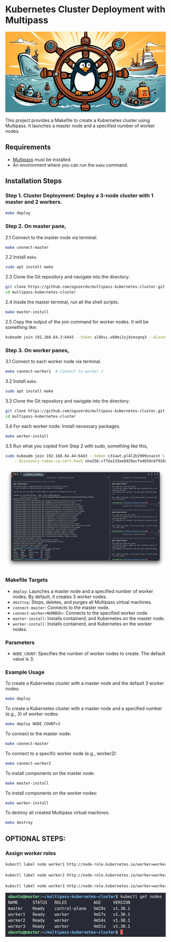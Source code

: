 # Kubernetes Cluster Deployment with Multipass

![alt text](images/cover.png)

This project provides a Makefile to create a Kubernetes cluster using Multipass. It launches a master node and a specified number of worker nodes.

## Requirements

- [Multipass](https://multipass.run/) must be installed.
- An environment where you can run the `make` command.


## Installation Steps

### Step 1. **Cluster Deployment**: Deploy a 3-node cluster with 1 master and 2 workers.

```bash
make deploy
```

### Step 2. On master pane, 

2.1 Connect to the master node via terminal.

```bash
make connect-master
```

2.2 Install `make`.
```bash
sudo apt install make
```

2.3 Clone the Git repository and navigate into the directory:

```bash
git clone https://github.com/oguzerdo/multipass-kubernetes-cluster.git
cd multipass-kubernetes-cluster
```

2.4 Inside the master terminal, run all the shell scripts.

```bash
make master-install
```

2.5 Copy the output of the join command for worker nodes. It will be something like:
    
```bash
kubeadm join 192.168.64.3:6443 --token al0kvi.x60mi1xj4zesqnq3 --discovery-token-ca-cert-hash sha256:f4ff0c7684bbac599a8208b94bb28e451023662ab51bc1ce16f60a855a85e2a5
```

### Step 3. On worker panes, 

3.1 Connect to each worker node via terminal.
    
```bash
make connect-worker1  # Connect to worker 1
```

3.2 Install `make`.
```bash
sudo apt install make
```

3.3 Clone the Git repository and navigate into the directory:

```bash
git clone https://github.com/oguzerdo/multipass-kubernetes-cluster.git
cd multipass-kubernetes-cluster
```


3.4 For each worker node: Install necessary packages.
        
```bash
make worker-install
```

3.5 Run what you copied from Step 2 with sudo, something like this,

```bash
sudo kubeadm join 192.168.64.44:6443 --token c31uwt.pl4l2h2999snazxt \
	--discovery-token-ca-cert-hash sha256:cf7da133ee8929acfe4650c6f9269299dff36a0b9e97623f141177315153f704
```

![alt text](images/nodes.png)



### Makefile Targets

- `deploy`: Launches a master node and a specified number of worker nodes. By default, it creates 3 worker nodes.
- `destroy`: Stops, deletes, and purges all Multipass virtual machines.
- `connect-master`: Connects to the master node.
- `connect-worker<NUMBER>`: Connects to the specified worker node.
- `master-install`: Installs containerd, and Kubernetes on the master node.
- `worker-install`: Installs containerd, and Kubernetes on the worker nodes.

### Parameters

- `NODE_COUNT`: Specifies the number of worker nodes to create. The default value is 3.

### Example Usage

To create a Kubernetes cluster with a master node and the default 3 worker nodes:

```bash
make deploy
```

To create a Kubernetes cluster with a master node and a specified number (e.g., 3) of worker nodes:

```bash
make deploy NODE_COUNT=3
```

To connect to the master node:

```bash
make connect-master
```


To connect to a specific worker node (e.g., worker2):

```bash
make connect-worker2
```

To install components on the master node:

```bash
make master-install
```

To install components on the worker nodes:

```bash
make worker-install
```

To destroy all created Multipass virtual machines:

```bash
make destroy
```


 
## OPTIONAL STEPS:


### Assign worker roles

```bash
kubectl label node worker1 http://node-role.kubernetes.io/worker=worker

kubectl label node worker2 http://node-role.kubernetes.io/worker=worker

kubectl label node worker3 http://node-role.kubernetes.io/worker=worker
```

![alt text](images/node-roles.png)